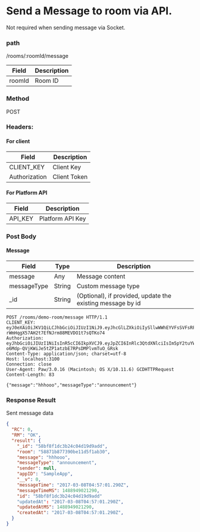 # Send a Message to room via API.
Not required when sending message via Socket.

### path
/rooms/:roomId/message

| Field         | Description  |
| ------------- | ------------ |
| roomId        | Room ID      |

### Method
POST

### Headers:

#### For client

| Field         | Description  |
| ------------- | ------------ |
| CLIENT_KEY    | Client Key   |
| Authorization | Client Token |

#### For Platform API

| Field         | Description  |
| ------------- | ------------ |
| API_KEY       | Platform API Key |

### Post Body
#### Message
| Field         | Type   | Description          |
| ------------- | ------ | -------------------- |
| message       | Any    | Message content      |
| messageType   | String | Custom message type  |
| _id           | String | (Optional), if provided, update the existing message by id |

```
POST /rooms/demo-room/message HTTP/1.1
CLIENT_KEY: eyJ0eXAiOiJKV1QiLCJhbGciOiJIUzI1NiJ9.eyJhcGlLZXkiOiIySllwWWhEYVFsSVFsRFN2VkxDTExvMk1QekZmVm05allweHcydnVCcm1rPSIsImNyZWF0ZUF0IjoxNDk5NTc3MjgzMDUwLCJjbGllbnRJZCI6IjliZWQ2ZmRhLThjNTItNGE0My04OWI4LTJjMzdiZmVkMjQ2ZCJ9.bmXdn-rWmHqgX57AH2t7EfNJrm88MEVDO1t7sQTKo74
Authorization: eyJhbGciOiJIUzI1NiIsInR5cCI6IkpXVCJ9.eyJpZCI6InRlc3QtdXNlciIsIm5pY2tuYW1lIjoiU2hlbGxleSIsImF2YXRhclVybCI6Imh0dHBzOi8vZ2xvYmFsYXNzZXRzLnN0YXJidWNrcy5jb20vYXNzZXRzL2MxZjRjZDAyZGUyNDQ4M2ViODZjNjk2NDAxYWQ0MjEzLmpwZyIsImV4cCI6MTUyNjAwOTAyNiwiaWF0IjoxNTI1OTIyNjI2fQ.-o6Mdp-QVjKWiJe5tZP1atzbE7RPsDMPlvmTuO_GRsk
Content-Type: application/json; charset=utf-8
Host: localhost:3100
Connection: close
User-Agent: Paw/3.0.16 (Macintosh; OS X/10.11.6) GCDHTTPRequest
Content-Length: 83

{"message":"hhhooo","messageType":"announcement"}

```

### Response Result
Sent message data

```json
{
  "RC": 0,
  "RM": "OK",
  "result": {
    "_id": "58bf8f1dc3b24c04d19d9add",
    "room": "58871b877390be11d5f1ab30",
    "message": "hhhooo",
    "messageType": "announcement",
    "sender": null,
    "appID": "SampleApp",
    "__v": 0,
    "messageTime": "2017-03-08T04:57:01.290Z",
    "messageTimeMS": 1488949021290,
    "id": "58bf8f1dc3b24c04d19d9add"
    "updatedAt": "2017-03-08T04:57:01.290Z",
    "updatedAtMS": 1488949021290,
    "createdAt": "2017-03-08T04:57:01.290Z",
  }
}
```